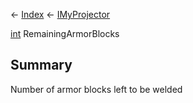 ← [Index](Api-Index) ← [IMyProjector](Sandbox.ModAPI.Ingame.IMyProjector)

[int](System.Int32) RemainingArmorBlocks

## Summary

Number of armor blocks left to be welded

